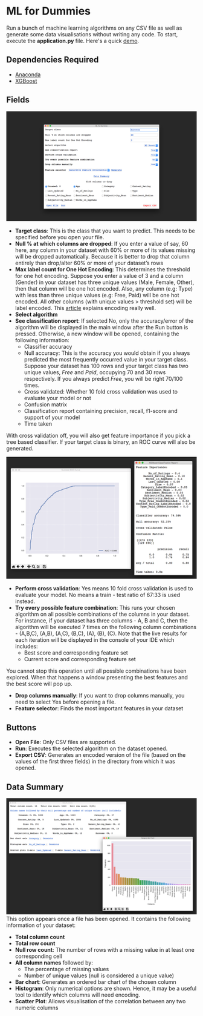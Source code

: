 # ML for Dummies
Run a bunch of machine learning algorithms on any CSV file as well as generate some data visualisations without writing any code. To start, execute the **application.py** file. Here's a quick [demo](https://youtu.be/fd6efh9Zwoc).

## Dependencies Required
* [Anaconda](https://www.anaconda.com/download/#macos)
* [XGBoost](https://xgboost.readthedocs.io/en/latest/build.html)


## Fields
![Main Window:](https://github.com/mastermueez/ML-for-Dummies/blob/master/Pics/MainWindow.png)
* **Target class**: This is the class that you want to predict. This needs to be specified before you open your file.
*  **Null % at which columns are dropped**: If you enter a value of say, 60 here, any column in your dataset with 60% or more of its values missing will be dropped automatically. Because it is better to drop that column entirely than drop/alter 60% or more of your dataset’s rows
* **Max label count for One Hot Encoding**: This determines the threshold for one hot encoding. Suppose you enter a value of 3 and a column (Gender) in your dataset has three unique values (Male, Female, Other), then that column will be one hot encoded. Also, any column (e.g: Type) with less than three unique values (e.g: Free, Paid) will be one hot encoded. All other columns (with unique values > threshold set) will be label encoded. This [article](http://pbpython.com/categorical-encoding.html) explains encoding really well.
* **Select algorithm**
* **See classification report**: If selected No, only the accuracy/error of the algorithm will be displayed in the main window after the Run button is pressed. Otherwise, a new window will be opened, containing the following information:
  * Classifier accuracy
  * Null accuracy: This is the accuracy you would obtain if you always predicted the most frequently occurred value in your target class. Suppose your dataset has 100 rows and your target class has two unique values, *Free* and *Paid*, occupying 70 and 30 rows respectively. If you always predict *Free*, you will be right 70/100 times.
  * Cross validated: Whether 10 fold cross validation was used to evaluate your model or not
  * Confusion matrix
  * Classification report containing precision, recall, f1-score and support of your model
  * Time taken

With cross validation off, you will also get feature importance if you pick a tree based classifier. If your target class is binary, an ROC curve will also be generated.

![Clf Report w/ CV Off:](https://github.com/mastermueez/ML-for-Dummies/blob/master/Pics/Clf.png)
* **Perform cross validation**: Yes means 10 fold cross validation is used to evaluate your model. No means a train - test ratio of 67:33 is used instead.
* **Try every possible feature combination**: This runs your chosen algorithm on all possible combinations of the columns in your dataset. For instance, if your dataset has three columns - A, B and C, then the algorithm will be executed 7 times on the following column combinations - (A,B,C), (A,B), (A,C), (B,C), (A), (B), (C). Note that the live results for each iteration will be displayed in the console of your IDE which includes:
  * Best score and corresponding feature set
  * Current score and corresponding feature set
  
You cannot stop this operation until all possible combinations have been explored. When that happens a window presenting the best features and the best score will pop up. 
* **Drop columns manually**: If you want to drop columns manually, you need to select Yes before opening a file.
* **Feature selector**: Finds the most important features in your dataset



## Buttons
* **Open File**: Only CSV files are supported.
* **Run**: Executes the selected algorithm on the dataset opened.
* **Export CSV**: Generates an encoded version of the file (based on the values of the first three fields) in the directory from which it was opened.

## Data Summary
![Data Summary:](https://github.com/mastermueez/ML-for-Dummies/blob/master/Pics/DataSummary.png)
This option appears once a file has been opened. It contains the following information of your dataset:
* **Total column count**
* **Total row count**
* **Null row count**: The number of rows with a missing value in at least one corresponding cell
* **All column names** followed by:
  * The percentage of missing values
  * Number of unique values (null is considered a unique value)
* **Bar chart**: Generates an ordered bar chart of the chosen column
* **Histogram**: Only numerical options are shown. Hence, it may be a useful tool to identify which columns will need encoding.
* **Scatter Plot**: Allows visualisation of the correlation between any two numeric columns
